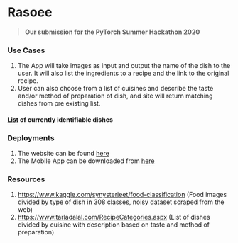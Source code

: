 # Rasoee
> **Our submission for the PyTorch Summer Hackathon 2020**

### Use Cases
1. The App will take images as input and output the name of the dish to the user. It will also list the ingredients to a recipe and the link to the original recipe.</br>
2. User can also choose from a list of cuisines and describe the taste and/or method of preparation of dish, and site will return matching dishes from pre existing list.

#### [List](./Dishes.txt) of currently identifiable dishes

### Deployments
1. The website can be found [here](https://rasoee.herokuapp.com/)
2. The Mobile App can be downloaded from [here](https://github.com/ameyalaad/Rasoee/releases/download/v1.0/rasoee.apk)


### Resources
1. https://www.kaggle.com/synysterjeet/food-classification (Food images divided by type of dish in 308 classes, noisy dataset scraped from the web)
2. https://www.tarladalal.com/RecipeCategories.aspx (List of dishes divided by cuisine with description based on taste and method of preparation)
